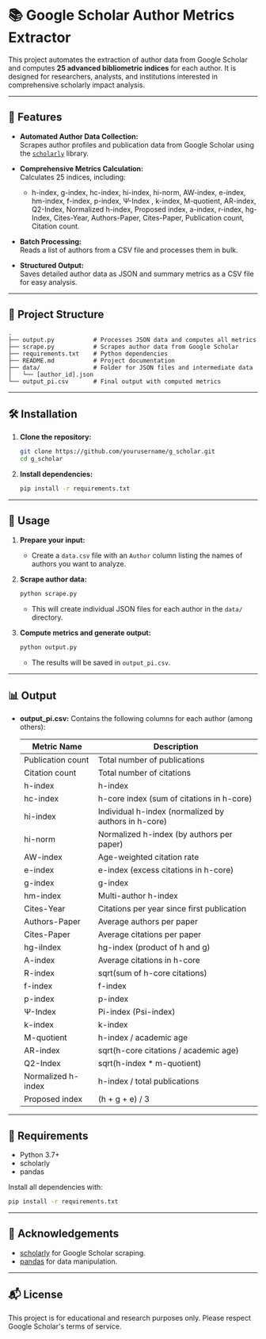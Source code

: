 # 📚 Google Scholar Author Metrics Extractor

This project automates the extraction of author data from Google Scholar and computes **25 advanced bibliometric indices** for each author. It is designed for researchers, analysts, and institutions interested in comprehensive scholarly impact analysis.

---

## 🚀 Features

- **Automated Author Data Collection:**  
  Scrapes author profiles and publication data from Google Scholar using the [`scholarly`](https://github.com/scholarly-python-package/scholarly) library.

- **Comprehensive Metrics Calculation:**  
  Calculates 25 indices, including:
  - h-index, g-index, hc-index, hi-index, hi-norm, AW-index, e-index, hm-index, f-index, p-index, Ψ-Index , k-index, M-quotient, AR-index, Q2-Index, Normalized h-index, Proposed index, a-index, r-index, hg-Index, Cites-Year, Authors-Paper, Cites-Paper, Publication count, Citation count.

- **Batch Processing:**  
  Reads a list of authors from a CSV file and processes them in bulk.

- **Structured Output:**  
  Saves detailed author data as JSON and summary metrics as a CSV file for easy analysis.

---

## 📂 Project Structure

```
.
├── output.py           # Processes JSON data and computes all metrics
├── scrape.py           # Scrapes author data from Google Scholar
├── requirements.txt    # Python dependencies
├── README.md           # Project documentation
├── data/               # Folder for JSON files and intermediate data
│   └── [author_id].json
└── output_pi.csv       # Final output with computed metrics
```

---

## 🛠️ Installation

1. **Clone the repository:**
   ```sh
   git clone https://github.com/yourusername/g_scholar.git
   cd g_scholar
   ```

2. **Install dependencies:**
   ```sh
   pip install -r requirements.txt
   ```

---

## 📑 Usage

1. **Prepare your input:**
   - Create a `data.csv` file with an `Author` column listing the names of authors you want to analyze.

2. **Scrape author data:**
   ```sh
   python scrape.py
   ```
   - This will create individual JSON files for each author in the `data/` directory.

3. **Compute metrics and generate output:**
   ```sh
   python output.py
   ```
   - The results will be saved in `output_pi.csv`.

---

## 📊 Output

- **output_pi.csv:** Contains the following columns for each author (among others):

  | Metric Name          | Description |
  |----------------------|-------------|
  | Publication count    | Total number of publications |
  | Citation count       | Total number of citations |
  | h-index              | h-index |
  | hc-index             | h-core index (sum of citations in h-core) |
  | hi-index             | Individual h-index (normalized by authors in h-core) |
  | hi-norm              | Normalized h-index (by authors per paper) |
  | AW-index             | Age-weighted citation rate |
  | e-index              | e-index (excess citations in h-core) |
  | g-index              | g-index |
  | hm-index             | Multi-author h-index |
  | Cites-Year           | Citations per year since first publication |
  | Authors-Paper        | Average authors per paper |
  | Cites-Paper          | Average citations per paper |
  | hg-iIndex            | hg-index (product of h and g) |
  | A-index              | Average citations in h-core |
  | R-index              | sqrt(sum of h-core citations) |
  | f-index              | f-index |
  | p-index              | p-index |
  | Ψ-Index         | Pi-index (Psi-index) |
  | k-index              | k-index |
  | M-quotient           | h-index / academic age |
  | AR-index             | sqrt(h-core citations / academic age) |
  | Q2-Index             | sqrt(h-index * m-quotient) |
  | Normalized h-index   | h-index / total publications |
  | Proposed index       | (h + g + e) / 3 |
 

---

## 📝 Requirements

- Python 3.7+
- scholarly
- pandas

Install all dependencies with:
```sh
pip install -r requirements.txt
```

---

## 🙏 Acknowledgements

- [scholarly](https://github.com/scholarly-python-package/scholarly) for Google Scholar scraping.
- [pandas](https://pandas.pydata.org/) for data manipulation.

---

## 📬 License

This project is for educational and research purposes only. Please respect Google Scholar's terms of service.
